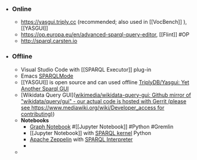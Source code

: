 - ### Online
	- https://yasgui.triply.cc (recommended; also used in [[VocBench]] ), [[YASGUI]]
	- https://op.europa.eu/en/advanced-sparql-query-editor, [[Flint]] #OP
	- http://sparql.carsten.io
- ### Offline
	- Visual Studio Code with [[SPARQL Executor]] plug-in
	- Emacs [SPARQLMode](https://www.emacswiki.org/emacs/SPARQLMode)
	- [[YASGUI]] is open source and can used offline [TriplyDB/Yasgui: Yet Another Sparql GUI](https://github.com/TriplyDB/Yasgui)
	- [Wikidata Query GUI]([wikimedia/wikidata-query-gui: Github mirror of "wikidata/query/gui" - our actual code is hosted with Gerrit (please see https://www.mediawiki.org/wiki/Developer_access for contributing)](https://github.com/wikimedia/wikidata-query-gui))
	- **Notebooks**
		- [Graph Notebook](https://github.com/aws/graph-notebook) #[[Jupyter Notebook]] #Python #Gremlin
		- [[Jupyter Notebook]] with [SPARQL kernel](https://github.com/paulovn/sparql-kernel) Python
		- [Apache Zeppelin](https://zeppelin.apache.org/) with [SPARQL Interpreter](https://zeppelin.apache.org/docs/0.9.0/interpreter/sparql.html)
		-
	-